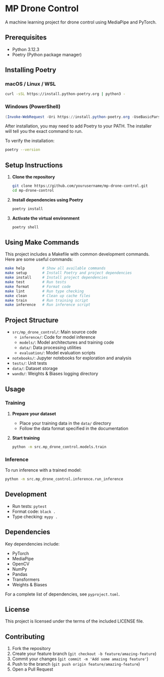 # MP Drone Control

A machine learning project for drone control using MediaPipe and PyTorch.

## Prerequisites

- Python 3.12.3
- Poetry (Python package manager)

## Installing Poetry

### macOS / Linux / WSL

```bash
curl -sSL https://install.python-poetry.org | python3 -
```

### Windows (PowerShell)

```powershell
(Invoke-WebRequest -Uri https://install.python-poetry.org -UseBasicParsing).Content | python -
```

After installation, you may need to add Poetry to your PATH. The installer will tell you the exact command to run.

To verify the installation:

```bash
poetry --version
```

## Setup Instructions

1. **Clone the repository**

   ```bash
   git clone https://github.com/yourusername/mp-drone-control.git
   cd mp-drone-control
   ```

2. **Install dependencies using Poetry**

   ```bash
   poetry install
   ```

3. **Activate the virtual environment**
   ```bash
   poetry shell
   ```

## Using Make Commands

This project includes a Makefile with common development commands. Here are some useful commands:

```bash
make help        # Show all available commands
make setup       # Install Poetry and project dependencies
make install     # Install project dependencies
make test        # Run tests
make format      # Format code
make lint        # Run type checking
make clean       # Clean up cache files
make train       # Run training script
make inference   # Run inference script
```

## Project Structure

- `src/mp_drone_control/`: Main source code
  - `inference/`: Code for model inference
  - `models/`: Model architectures and training code
  - `data/`: Data processing utilities
  - `evaluation/`: Model evaluation scripts
- `notebooks/`: Jupyter notebooks for exploration and analysis
- `tests/`: Unit tests
- `data/`: Dataset storage
- `wandb/`: Weights & Biases logging directory

## Usage

### Training

1. **Prepare your dataset**

   - Place your training data in the `data/` directory
   - Follow the data format specified in the documentation

2. **Start training**
   ```bash
   python -m src.mp_drone_control.models.train
   ```

### Inference

To run inference with a trained model:

```bash
python -m src.mp_drone_control.inference.run_inference
```

## Development

- Run tests: `pytest`
- Format code: `black .`
- Type checking: `mypy .`

## Dependencies

Key dependencies include:

- PyTorch
- MediaPipe
- OpenCV
- NumPy
- Pandas
- Transformers
- Weights & Biases

For a complete list of dependencies, see `pyproject.toml`.

## License

This project is licensed under the terms of the included LICENSE file.

## Contributing

1. Fork the repository
2. Create your feature branch (`git checkout -b feature/amazing-feature`)
3. Commit your changes (`git commit -m 'Add some amazing feature'`)
4. Push to the branch (`git push origin feature/amazing-feature`)
5. Open a Pull Request
